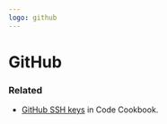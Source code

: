 ```yaml
---
logo: github
---
```

# GitHub


### Related

- [GitHub SSH keys](https://michaelcurrin.github.io/code-cookbook/recipes/shell/ssh/github-ssh-access.html) in Code Cookbook.
